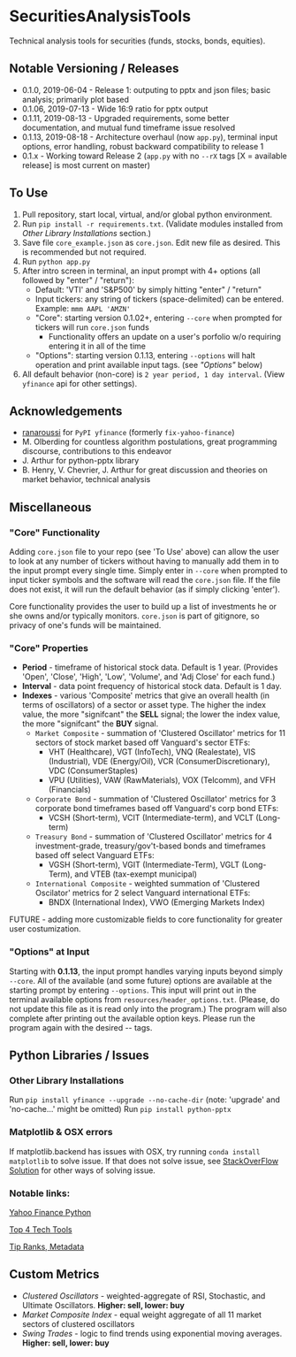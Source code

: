 # SecuritiesAnalysisTools
Technical analysis tools for securities (funds, stocks, bonds, equities).

## Notable Versioning / Releases
* 0.1.0, 2019-06-04 - Release 1: outputing to pptx and json files; basic analysis; primarily plot based
* 0.1.06, 2019-07-13 - Wide 16:9 ratio for pptx output
* 0.1.11, 2019-08-13 - Upgraded requirements, some better documentation, and mutual fund timeframe issue resolved
* 0.1.13, 2019-08-18 - Architecture overhaul (now `app.py`), terminal input options, error handling, robust backward compatibility to release 1
* 0.1.x - Working toward Release 2 (`app.py` with no `--rX` tags [X = available release] is most current on master)

## To Use
1. Pull repository, start local, virtual, and/or global python environment.
1. Run `pip install -r requirements.txt`.  (Validate modules installed from _Other Library Installations_ section.)
1. Save file `core_example.json` as `core.json`. Edit new file as desired. This is recommended but not required.
1. Run `python app.py`
1. After intro screen in terminal, an input prompt with 4+ options (all followed by "enter" / "return"):
    * Default: 'VTI' and 'S&P500' by simply hitting "enter" / "return"
    * Input tickers: any string of tickers (space-delimited) can be entered. Example: `mmm AAPL 'AMZN'`
    * "Core": starting version 0.1.02+, entering `--core` when prompted for tickers will run `core.json` funds
        * Functionality offers an update on a user's porfolio w/o requiring entering it in all of the time
    * "Options": starting version 0.1.13, entering `--options` will halt operation and print available input tags. (see _"Options"_ below)
1. All default behavior (non-core) is `2 year period, 1 day interval`. (View `yfinance` api for other settings).


## Acknowledgements
* [ranaroussi](https://pypi.org/project/fix-yahoo-finance/) for `PyPI yfinance` (formerly `fix-yahoo-finance`)
* M. Olberding for countless algorithm postulations, great programming discourse, contributions to this endeavor
* J. Arthur for python-pptx library
* B. Henry, V. Chevrier, J. Arthur for great discussion and theories on market behavior, technical analysis

## Miscellaneous
### "Core" Functionality
Adding `core.json` file to your repo (see 'To Use' above) can allow the user to look at any number of tickers without having to 
manually add them in to the input prompt every single time. Simply enter in `--core` when prompted to input ticker symbols and the
software will read the `core.json` file. If the file does not exist, it will run the default behavior (as if simply clicking 'enter').

Core functionality provides the user to build up a list of investments he or she owns and/or typically monitors. `core.json` is part of
gitignore, so privacy of one's funds will be maintained.

### "Core" Properties
* **Period** - timeframe of historical stock data. Default is 1 year. (Provides 'Open', 'Close', 'High', 'Low', 'Volume', and 'Adj Close' for each fund.)
* **Interval** - data point frequency of historical stock data. Default is 1 day.
* **Indexes** - various 'Composite' metrics that give an overall health (in terms of oscillators) of a sector or asset type. The higher the index value, the more
"signifcant" the **SELL** signal; the lower the index value, the more "signifcant" the **BUY** signal.
    * `Market Composite` - summation of 'Clustered Oscillator' metrics for 11 sectors of stock market based off Vanguard's sector ETFs:
        * VHT (Healthcare), VGT (InfoTech), VNQ (Realestate), VIS (Industrial), VDE (Energy/Oil), VCR (ConsumerDiscretionary), VDC (ConsumerStaples)
        * VPU (Utilities), VAW (RawMaterials), VOX (Telcomm), and VFH (Financials)
    * `Corporate Bond` - summation of 'Clustered Oscillator' metrics for 3 corporate bond timeframes based off Vanguard's corp bond ETFs:
        * VCSH (Short-term), VCIT (Intermediate-term), and VCLT (Long-term)
    * `Treasury Bond` - summation of 'Clustered Oscillator' metrics for 4 investment-grade, treasury/gov't-based bonds and timeframes based off select Vanguard ETFs:
        * VGSH (Short-term), VGIT (Intermediate-Term), VGLT (Long-Term), and VTEB (tax-exempt municipal)
    * `International Composite` - weighted summation of 'Clustered Oscilator' metrics for 2 select Vanguard international ETFs:
        * BNDX (International Index), VWO (Emerging Markets Index)

FUTURE - adding more customizable fields to core functionality for greater user costumization.

### "Options" at Input
Starting with **0.1.13**, the input prompt handles varying inputs beyond simply `--core`. All of the available (and some future) options are available at the
starting prompt by entering `--options`. This input will print out in the terminal available options from `resources/header_options.txt`. (Please, do not update this
file as it is read only into the program.) The program will also complete after printing out the available option keys. Please run the program again with the desired
-- tags.

## Python Libraries / Issues
### Other Library Installations 
Run `pip install yfinance --upgrade --no-cache-dir` (note: 'upgrade' and 'no-cache...' might be omitted)
Run `pip install python-pptx`

### Matplotlib & OSX errors
If matplotlib.backend has issues with OSX, try running `conda install matplotlib` to solve issue.
If that does not solve issue, see [StackOverFlow Solution](https://stackoverflow.com/questions/21784641/installation-issue-with-matplotlib-python) for other ways of solving issue.

### Notable links:
[Yahoo Finance Python](https://pypi.org/project/fix-yahoo-finance/)

[Top 4 Tech Tools](https://www.investopedia.com/articles/active-trading/041814/four-most-commonlyused-indicators-trend-trading.asp)

[Tip Ranks, Metadata](https://www.tipranks.com/)

## Custom Metrics 
* _Clustered Oscillators_ - weighted-aggregate of RSI, Stochastic, and Ultimate Oscillators. **Higher: sell, lower: buy**
* _Market Composite Index_ - equal weight aggregate of all 11 market sectors of clustered oscillators
* _Swing Trades_ - logic to find trends using exponential moving averages. **Higher: sell, lower: buy**
